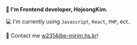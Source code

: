 **👋 I'm Frontend developer, HojeongKim.**

💻 I'm currently using `Javascript`, `React`, `PHP`, ect..

📮 Contact me w2314@e-mirim.hs.kr!
